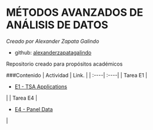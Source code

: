 # MÉTODOS AVANZADOS DE ANÁLISIS DE DATOS
*Creado por Alexander Zapata Galindo*

- github: [alexanderzapatagalindo](http://github.com/alexanderzapatagalindo)

Repositorio creado para propósitos académicos

###Contenido
| Actividad | Link.   |
| :----| :----|
| Tarea E1 | <ul><li>[E1 - TSA Applications](https://github.com/alexanderzapatagalindo/MetodosAvanzadosAnalisisDatos/Tarea%20E1.docx)  </li> </ul> | 
| Tarea E4 | <ul><li>[E4 - Panel Data](https://github.com/alexanderzapatagalindo/MetodosAvanzadosAnalisisDatos/Tarea%20E4.docx)  </li> </ul> | 
